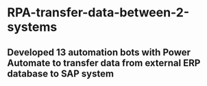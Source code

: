# RPA-transfer-data-between-2-systems
## Developed 13 automation bots with Power Automate to transfer data from external ERP database to SAP system
